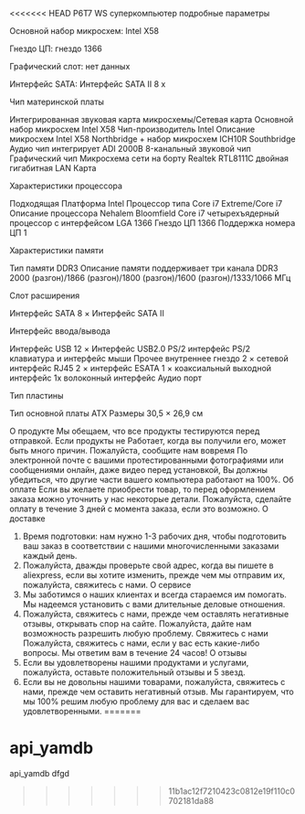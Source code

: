 <<<<<<< HEAD
P6T7 WS суперкомпьютер подробные параметры


Основной набор микросхем: Intel X58

Гнездо ЦП: гнездо 1366

Графический слот: нет данных

Интерфейс SATA: Интерфейс SATA II 8 x


Чип материнской платы

Интегрированная звуковая карта микросхемы/Сетевая карта
Основной набор микросхем Intel X58
Чип-производитель Intel
Описание микросхем Intel X58 Northbridge + набор микросхем ICH10R Southbridge
Аудио чип интегрирует ADI 2000B 8-канальный звуковой чип
Графический чип
Микросхема сети на борту Realtek RTL8111C двойная гигабитная LAN Карта

Характеристики процессора

Подходящая Платформа Intel
Процессор типа Core i7 Extreme/Core i7
Описание процессора Nehalem Bloomfield Core i7 четырехъядерный процессор с интерфейсом LGA 1366
Гнездо ЦП 1366
Поддержка номера ЦП 1

Характеристики памяти

Тип памяти DDR3
Описание памяти поддерживает три канала DDR3 2000 (разгон)/1866 (разгон)/1800 (разгон)/1600 (разгон)/1333/1066 МГц

Слот расширения

Интерфейс SATA 8 × Интерфейс SATA II

Интерфейс ввода/вывода

Интерфейс USB 12 × Интерфейс USB2.0
PS/2 интерфейс PS/2 клавиатура и интерфейс мыши
Прочее внутреннее гнездо 2 × сетевой интерфейс RJ45
2 × интерфейс ESATA
1 × коаксиальный выходной интерфейс
1x волоконный интерфейс
Аудио порт

Тип пластины

Тип основной платы ATX
Размеры 30,5 × 26,9 см

О продукте
Мы обещаем, что все продукты тестируются перед отправкой. Если продукты не
Работает, когда вы получили его, может быть много причин. Пожалуйста, сообщите нам вовремя
По электронной почте с вашими протестированными фотографиями или сообщениями онлайн, даже видео перед установкой,
Вы должны убедиться, что другие части вашего компьютера работают на 100%.
Об оплате
Если вы желаете приобрести товар, то перед оформлением заказа можно уточнить у нас некоторые детали.
Пожалуйста, сделайте оплату в течение 3 дней с момента заказа, если это возможно.
О доставке
1. Время подготовки: нам нужно 1-3 рабочих дня, чтобы подготовить ваш заказ в соответствии с нашими многочисленными заказами каждый день.
2. Пожалуйста, дважды проверьте свой адрес, когда вы пишете в aliexpress, если вы хотите изменить, прежде чем мы отправим их, пожалуйста, свяжитесь с нами.
О сервисе
1. Мы заботимся о наших клиентах и всегда стараемся им помогать. Мы надеемся установить с вами длительные деловые отношения.
2. Пожалуйста, свяжитесь с нами, прежде чем оставлять негативные отзывы, открывать спор на сайте.
Пожалуйста, дайте нам возможность разрешить любую проблему.
Свяжитесь с нами
Пожалуйста, свяжитесь с нами, если у вас есть какие-либо вопросы.
Мы ответим вам в течение 24 часов!
О отзывы
1. Если вы удовлетворены нашими продуктами и услугами, пожалуйста, оставьте положительный отзывы и 5 звезд.
2. Если вы не довольны нашими товарами, пожалуйста, свяжитесь с нами, прежде чем оставить негативный отзыв.
Мы гарантируем, что мы 100% решим любую проблему для вас и сделаем вас удовлетворенными.
=======
# api_yamdb
api_yamdb
dfgd
>>>>>>> 11b1ac12f7210423c0812e19f110c0702181da88
